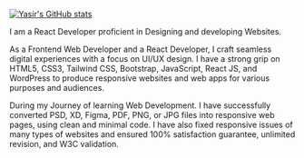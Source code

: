 [![Yasir's GitHub stats](https://github-readme-stats.vercel.app/api?username=developer-yasir)](https://github.com/anuraghazra/github-readme-stats)

I am a React Developer proficient in Designing and developing Websites. 

As a Frontend Web  Developer and a React Developer, I craft seamless digital experiences with a focus on UI/UX design. I have a strong grip on HTML5, CSS3, Tailwind CSS, Bootstrap, JavaScript, React JS, and WordPress to produce responsive websites and web apps for various purposes and audiences.

During my Journey of learning Web Development. I have successfully converted PSD, XD, Figma, PDF, PNG, or JPG files into responsive web pages, using clean and minimal code.  I have also fixed responsive issues of many types of websites and ensured 100% satisfaction guarantee, unlimited revision, and W3C validation.

<!---
developer-yasir/developer-yasir is a ✨ special ✨ repository because its `README.md` (this file) appears on your GitHub profile.
You can click the Preview link to take a look at your changes.
--->
